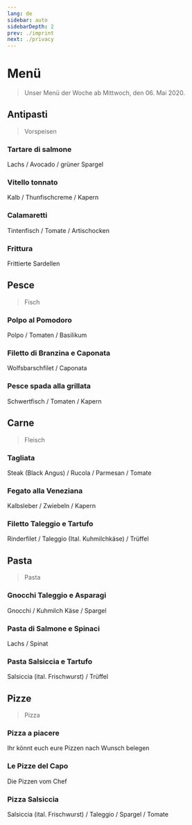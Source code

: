 ```yaml
---
lang: de
sidebar: auto
sidebarDepth: 2
prev: ./imprint
next: ./privacy
---
```


# Menü

> Unser Menü der Woche ab Mittwoch, den 06. Mai 2020.

## Antipasti

> Vorspeisen

### Tartare di salmone

Lachs / Avocado / grüner Spargel

### Vitello tonnato

Kalb / Thunfischcreme / Kapern

### Calamaretti

Tintenfisch / Tomate / Artischocken

### Frittura

Frittierte Sardellen

## Pesce

> Fisch

### Polpo al Pomodoro

Polpo / Tomaten / Basilikum

### Filetto di Branzina e Caponata

Wolfsbarschfilet / Caponata

### Pesce spada alla grillata

Schwertfisch / Tomaten / Kapern

## Carne

> Fleisch

### Tagliata

Steak (Black Angus) / Rucola / Parmesan / Tomate

### Fegato alla Veneziana

Kalbsleber / Zwiebeln / Kapern

### Filetto Taleggio e Tartufo

Rinderfilet / Taleggio (Ital. Kuhmilchkäse) / Trüffel

## Pasta

> Pasta

### Gnocchi Taleggio e Asparagi

Gnocchi / Kuhmilch Käse / Spargel

### Pasta di Salmone e Spinaci

Lachs / Spinat

### Pasta Salsiccia e Tartufo

Salsiccia (ital. Frischwurst) / Trüffel

## Pizze

> Pizza

### Pizza a piacere

Ihr könnt euch eure Pizzen nach Wunsch belegen

### Le Pizze del Capo

Die Pizzen vom Chef

### Pizza Salsiccia

Salsiccia (ital. Frischwurst) / Taleggio / Spargel / Tomate
